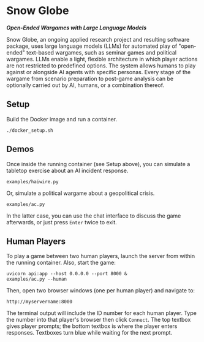 # Snow Globe
***Open-Ended Wargames with Large Language Models***

Snow Globe, an ongoing applied research project and resulting software package, uses large language models (LLMs) for automated play of "open-ended" text-based wargames, such as seminar games and political wargames.  LLMs enable a light, flexible architecture in which player actions are not restricted to predefined options.  The system allows humans to play against or alongside AI agents with specific personas.  Every stage of the wargame from scenario preparation to post-game analysis can be optionally carried out by AI, humans, or a combination thereof.

## Setup

Build the Docker image and run a container.

```
./docker_setup.sh
```

## Demos

Once inside the running container (see Setup above), you can simulate a tabletop exercise about an AI incident response.

```
examples/haiwire.py
```

Or, simulate a political wargame about a geopolitical crisis.

```
examples/ac.py
```

In the latter case, you can use the chat interface to discuss the game afterwards, or just press `Enter` twice to exit.

## Human Players

To play a game between two human players, launch the server from within the running container.  Also, start the game:

```
uvicorn api:app --host 0.0.0.0 --port 8000 &
examples/ac.py --human
```

Then, open two browser windows (one per human player) and navigate to:

```
http://myservername:8000
```

The terminal output will include the ID number for each human player.  Type the number into that player's browser then click `Connect`.  The top textbox gives player prompts; the bottom textbox is where the player enters responses.  Textboxes turn blue while waiting for the next prompt.
